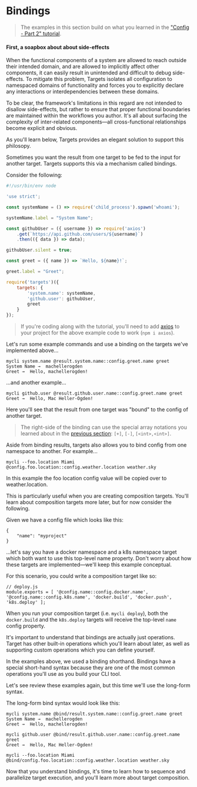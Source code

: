 # Bindings

> The examples in this section build on what you learned in the ["Config - Part 2" tutorial](Config_2.md).

#### First, a soapbox about about side-effects

When the functional components of a system are allowed to reach outside their intended domain, and are allowed to implicitly affect other components, it can easily result in unintended and difficult to debug side-effects. To mitigate this problem, Targets isolates all configuration to namespaced domains of functionality and forces you to explicitly declare any interactions or interdependencies between these domains.

To be clear, the framework's limitations in this regard are not intended to disallow side-effects, but rather to ensure that proper functional boundaries are maintained within the workflows you author. It's all about surfacing the complexity of inter-related components—all cross-functional relationships become explicit and obvious.

As you'll learn below, Targets provides an elegant solution to support this philosopy.

Sometimes you want the result from one target to be fed to the input for another target. Targets supports this via a mechanism called bindings.

Consider the following:

```js
#!/usr/bin/env node

'use strict';

const systemName = () => require('child_process').spawn('whoami');

systemName.label = "System Name";

const githubUser = ({ username }) => require('axios')
    .get(`https://api.github.com/users/${username}`)
    .then(({ data }) => data);

githubUser.silent = true;

const greet = ({ name }) => `Hello, ${name}!`;

greet.label = "Greet";

require('targets')({
    targets: {
        'system.name': systemName,
        'github.user': githubUser,
        greet
    }
});
```

> If you're coding along with the tutorial, you'll need to add [axios](https://www.npmjs.com/package/axios) to your project for the above example code to work (`npm i axios`).

Let's run some example commands and use a binding on the targets we've implemented above...

```
mycli system.name @result.system.name::config.greet.name greet
System Name →  machellerogden
Greet →  Hello, machellerogden!
```

...and another example...

```
mycli github.user @result.github.user.name::config.greet.name greet
Greet →  Hello, Mac Heller-Ogden!
```

Here you'll see that the result from one target was "bound" to the config of another target.

> The right-side of the binding can use the special array notations you learned about in the [previous section]("learn/Config_2/.md"): `[+]`, `[-]`, `[<int>,<int>]`.

Aside from binding results, targets also allows you to bind config from one namespace to another. For example...

```
mycli --foo.location Miami @config.foo.location::config.weather.location weather.sky
```

In this example the foo location config value will be copied over to weather.location.

This is particularly useful when you are creating composition targets. You'll learn about composition targets more later, but for now consider the following.

Given we have a config file which looks like this:

```
{
    "name": "myproject"
}
```

...let's say you have a docker namespace and a k8s namespace target which both want to use this top-level name property. Don't worry about how these targets are implemented—we'll keep this example conceptual.

For this scenario, you could write a composition target like so:

```
// deploy.js
module.exports = [ '@config.name::config.docker.name', '@config.name::config.k8s.name', 'docker.build', 'docker.push', 'k8s.deploy' ];
```

When you run your composition target (i.e. `mycli deploy`), both the `docker.build` and the `k8s.deploy` targets will receive the top-level `name` config property.

It's important to understand that bindings are actually just operations. Target has other built-in operations which you'll learn about later, as well as supporting custom operations which you can define yourself.

In the examples above, we used a binding shorthand. Bindings have a special short-hand syntax because they are one of the most common operations you'll use as you build your CLI tool.

Let's see review these examples again, but this time we'll use the long-form syntax.

The long-form bind syntax would look like this:  

```
mycli system.name @bind/result.system.name::config.greet.name greet
System Name →  machellerogden
Greet →  Hello, machellerogden!
```

```
mycli github.user @bind/result.github.user.name::config.greet.name greet
Greet →  Hello, Mac Heller-Ogden!
```

```
mycli --foo.location Miami @bind/config.foo.location::config.weather.location weather.sky
```

Now that you understand bindings, it's time to learn how to sequence and parallelize target execution, and you'll learn more about target composition.

